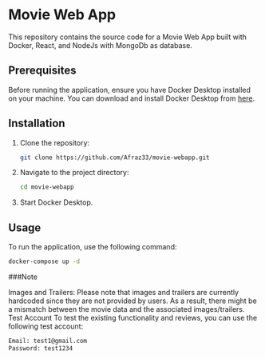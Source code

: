 # Movie Web App

This repository contains the source code for a Movie Web App built with Docker, React, and NodeJs with MongoDb as database.

## Prerequisites

Before running the application, ensure you have Docker Desktop installed on your machine. You can download and install Docker Desktop from [here](https://www.docker.com/products/docker-desktop).


## Installation

1. Clone the repository:

    ```bash
    git clone https://github.com/Afraz33/movie-webapp.git
    ```

2. Navigate to the project directory:

    ```bash
    cd movie-webapp
    ```

3. Start Docker Desktop.

## Usage

To run the application, use the following command:

```bash
docker-compose up -d
```

###Note

Images and Trailers: Please note that images and trailers are currently hardcoded since they are not provided by users. As a result, there might be a mismatch between the movie data and the associated images/trailers.
Test Account
To test the existing functionality and reviews, you can use the following test account:

```bash
Email: test1@gmail.com
Password: test1234
```
